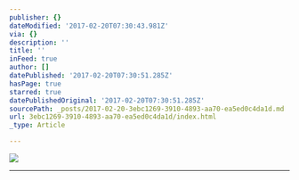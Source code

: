 ```yaml
---
publisher: {}
dateModified: '2017-02-20T07:30:43.981Z'
via: {}
description: ''
title: ''
inFeed: true
author: []
datePublished: '2017-02-20T07:30:51.285Z'
hasPage: true
starred: true
datePublishedOriginal: '2017-02-20T07:30:51.285Z'
sourcePath: _posts/2017-02-20-3ebc1269-3910-4893-aa70-ea5ed0c4da1d.md
url: 3ebc1269-3910-4893-aa70-ea5ed0c4da1d/index.html
_type: Article

---
```

![](https://the-grid-user-content.s3-us-west-2.amazonaws.com/a4a59cd1-31de-4e40-8175-8ee0bc0d1e89.jpg)

---